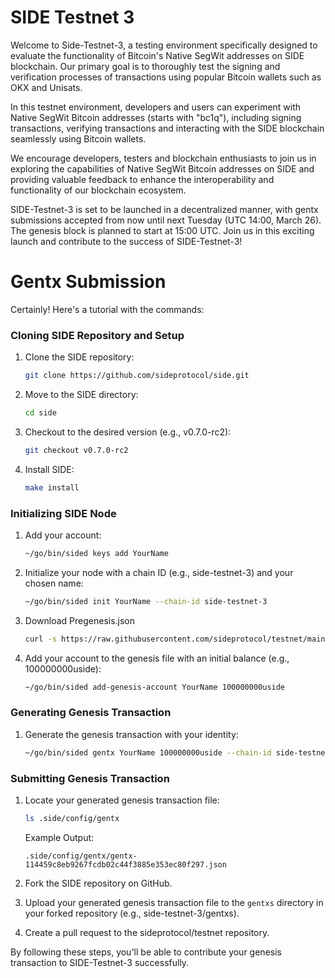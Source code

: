 # SIDE Testnet 3

Welcome to Side-Testnet-3, a testing environment specifically designed to evaluate the functionality of Bitcoin's Native SegWit addresses on SIDE blockchain. Our primary goal is to thoroughly test the signing and verification processes of transactions using popular Bitcoin wallets such as OKX and Unisats.

In this testnet environment, developers and users can experiment with Native SegWit Bitcoin addresses (starts with "bc1q"), including signing transactions, verifying transactions and interacting with the SIDE blockchain seamlessly using Bitcoin wallets.

We encourage developers, testers and blockchain enthusiasts to join us in exploring the capabilities of Native SegWit Bitcoin addresses on SIDE and providing valuable feedback to enhance the interoperability and functionality of our blockchain ecosystem.

SIDE-Testnet-3 is set to be launched in a decentralized manner, with gentx submissions accepted from now until next Tuesday (UTC 14:00, March 26). The genesis block is planned to start at 15:00 UTC. Join us in this exciting launch and contribute to the success of SIDE-Testnet-3!

# Gentx Submission

Certainly! Here's a tutorial with the commands:

### Cloning SIDE Repository and Setup
1. Clone the SIDE repository:
   ```sh
   git clone https://github.com/sideprotocol/side.git
   ```

2. Move to the SIDE directory:
   ```sh
   cd side
   ```

3. Checkout to the desired version (e.g., v0.7.0-rc2):
   ```sh
   git checkout v0.7.0-rc2
   ```

4. Install SIDE:
   ```sh
   make install
   ```

### Initializing SIDE Node
1. Add your account:
   ```sh
   ~/go/bin/sided keys add YourName
   ```

2. Initialize your node with a chain ID (e.g., side-testnet-3) and your chosen name:
   ```sh
   ~/go/bin/sided init YourName --chain-id side-testnet-3
   ```
3. Download Pregenesis.json
   ```sh
   curl -s https://raw.githubusercontent.com/sideprotocol/testnet/main/side-testnet-3/pregenesis.json > ~/.side/config/genesis.json
   ```

4. Add your account to the genesis file with an initial balance (e.g., 100000000uside):
   ```sh
   ~/go/bin/sided add-genesis-account YourName 100000000uside
   ```

### Generating Genesis Transaction
1. Generate the genesis transaction with your identity:
   ```sh
   ~/go/bin/sided gentx YourName 100000000uside --chain-id side-testnet-3 --identity "xxxxx"
   ```

### Submitting Genesis Transaction
1. Locate your generated genesis transaction file:
   ```sh
   ls .side/config/gentx
   ```

   Example Output:
   ```
   .side/config/gentx/gentx-114459c8eb9267fcdb02c44f3885e353ec80f297.json
   ```

2. Fork the SIDE repository on GitHub.

3. Upload your generated genesis transaction file to the `gentxs` directory in your forked repository (e.g., side-testnet-3/gentxs).

4. Create a pull request to the sideprotocol/testnet repository.

By following these steps, you'll be able to contribute your genesis transaction to SIDE-Testnet-3 successfully.
